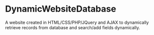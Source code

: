 # DynamicWebsiteDatabase
A website created in HTML/CSS/PHP/JQuery and AJAX to dynamically retrieve records from database and search/add fields dynamically.
